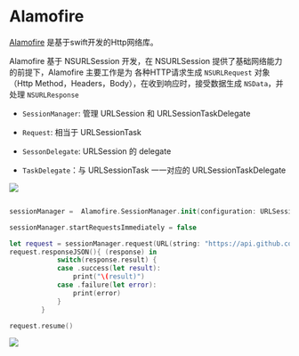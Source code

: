# Alamofire

[Alamofire](https://github.com/Alamofire/Alamofire) 是基于swift开发的Http网络库。

Alamofire 基于 NSURLSession 开发，在 NSURLSession 提供了基础网络能力的前提下，Alamofire 主要工作是为 各种HTTP请求生成 `NSURLRequest` 对象（Http Method，Headers，Body），在收到响应时，接受数据生成 `NSData`，并处理 `NSURLResponse`


- `SessionManager`: 管理 URLSession 和 URLSessionTaskDelegate

- `Request`: 相当于 URLSessionTask

- `SessonDelegate`: URLSession 的 delegate

- `TaskDelegate`：与 URLSessionTask 一一对应的 URLSessionTaskDelegate

![](https://gitee.com/existorlive/exist-or-live-pic/raw/master/Alamofire%E7%B1%BB%E5%9B%BE.png)


```swift

sessionManager =  Alamofire.SessionManager.init(configuration: URLSessionConfiguration.default)

sessionManager.startRequestsImmediately = false

let request = sessionManager.request(URL(string: "https://api.github.com/users/existorlive")!)
request.responseJSON(){ (response) in
            switch(response.result) {
            case .success(let result):
                print("\(result)")
            case .failure(let error):
                print(error)
            }
        }

request.resume()

```

![](https://gitee.com/existorlive/exist-or-live-pic/raw/master/Alamofire%E6%97%B6%E5%BA%8F%E5%9B%BE.png)